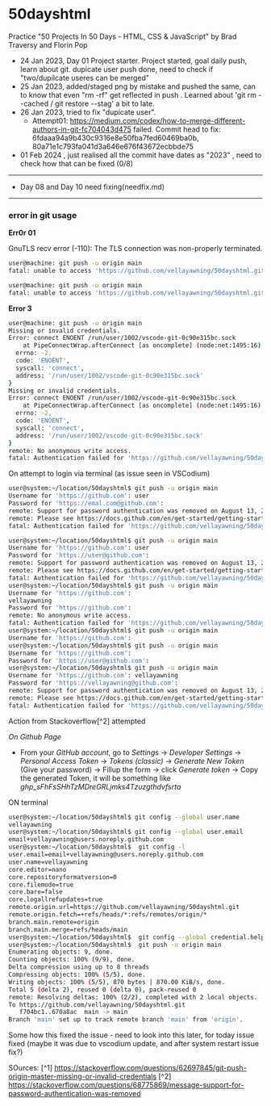# 50dayshtml

Practice "50 Projects In 50 Days - HTML, CSS &amp; JavaScript" by Brad Traversy and Florin Pop

- 24 Jan 2023, Day 01 Project starter. Project started, goal daily push, learn about git. dupicate user push done, need to check if "two/dupilcate useres can be merged"
- 25 Jan 2023, added/staged png by mistake and pushed the same, can to know that even "rm -rf" get reflected in push . Learned about 'git rm --cached / git restore --stag' a bit to late.
- 26 Jan 2023, tried to fix "dupicate user".
  - Attempt01: https://medium.com/codex/how-to-merge-different-authors-in-git-fc704043d475 failed.
    Commit head to fix: 6fdaaa94a9b430c9316e8e50fba7fed60469ba0b, 80a71e1c793fa041d3a646e676f43672ecbbde75
- 01 Feb 2024 , just realised all the commit have dates as "2023" , need to check how that can be fixed (0/8)

---

- Day 08 and Day 10 need fixing(needfix.md)

---

### error in git usage

**Err0r 01**

GnuTLS recv error (-110): The TLS connection was non-properly terminated.

```bash
user@machine: git push -u origin main
fatal: unable to access 'https://github.com/vellayawning/50dayshtml.git/': Could not resolve host: github.com
```

```bash
user@machine: git push -u origin main
fatal: unable to access 'https://github.com/vellayawning/50dayshtml.git/': GnuTLS recv error (-110): The TLS connection was non-properly terminated.
```

**Error 3**

```bash
user@machine: git push -u origin main
Missing or invalid credentials.
Error: connect ENOENT /run/user/1002/vscode-git-0c90e315bc.sock
    at PipeConnectWrap.afterConnect [as oncomplete] (node:net:1495:16) {
  errno: -2,
  code: 'ENOENT',
  syscall: 'connect',
  address: '/run/user/1002/vscode-git-0c90e315bc.sock'
}
Missing or invalid credentials.
Error: connect ENOENT /run/user/1002/vscode-git-0c90e315bc.sock
    at PipeConnectWrap.afterConnect [as oncomplete] (node:net:1495:16) {
  errno: -2,
  code: 'ENOENT',
  syscall: 'connect',
  address: '/run/user/1002/vscode-git-0c90e315bc.sock'
}
remote: No anonymous write access.
fatal: Authentication failed for 'https://github.com/vellayawning/50dayshtml.git/'
```

On attempt to login via terminal (as issue seen in VSCodium)

```bash
user@system:~/location/50dayshtml$ git push -u origin main
Username for 'https://github.com': user
Password for 'https://emal.com@github.com':
remote: Support for password authentication was removed on August 13, 2021.
remote: Please see https://docs.github.com/en/get-started/getting-started-with-git/about-remote-repositories#cloning-with-https-urls for information on currently recommended modes of authentication.
fatal: Authentication failed for 'https://github.com/vellayawning/50dayshtml.git/'

user@system:~/location/50dayshtml$ git push -u origin main
Username for 'https://github.com': user
Password for 'https://user@github.com':
remote: Support for password authentication was removed on August 13, 2021.
remote: Please see https://docs.github.com/en/get-started/getting-started-with-git/about-remote-repositories#cloning-with-https-urls for information on currently recommended modes of authentication.
fatal: Authentication failed for 'https://github.com/vellayawning/50dayshtml.git/'
user@system:~/location/50dayshtml$ git push -u origin main
Username for 'https://github.com':
vellayawning
Password for 'https://github.com':
remote: No anonymous write access.
fatal: Authentication failed for 'https://github.com/vellayawning/50dayshtml.git/'
user@system:~/location/50dayshtml$ git push -u origin main
Username for 'https://github.com':
user@system:~/location/50dayshtml$ git push -u origin main
Username for 'https://github.com':
Password for 'https://user@github.com':
user@system:~/location/50dayshtml$ git push -u origin main
Username for 'https://github.com': vellayawning
Password for 'https://vellayawning@github.com':
remote: Support for password authentication was removed on August 13, 2021.
remote: Please see https://docs.github.com/en/get-started/getting-started-with-git/about-remote-repositories#cloning-with-https-urls for information on currently recommended modes of authentication.
fatal: Authentication failed for 'https://github.com/vellayawning/50dayshtml.git/'

```

Action from Stackoverflow[^2] attempted

_On Github Page_

- From your _GitHub account_, go to _Settings_ -> _Developer Settings_ -> _Personal Access Token_ -> _Tokens (classic)_ -> _Generate New Token_ (Give your password) -> Fillup the form -> click _Generate token_ -> Copy the generated Token, it will be something like _ghp_sFhFsSHhTzMDreGRLjmks4Tzuzgthdvfsrta_

ON terminal

```bash
user@system:~/location/50dayshtml$ git config --global user.name
vellayawning
user@system:~/location/50dayshtml$ git config --global user.email
email+vellayawning@users.noreply.github.com
user@system:~/location/50dayshtml$  git config -l
user.email=email+vellayawning@users.noreply.github.com
user.name=vellayawning
core.editor=nano
core.repositoryformatversion=0
core.filemode=true
core.bare=false
core.logallrefupdates=true
remote.origin.url=https://github.com/vellayawning/50dayshtml.git
remote.origin.fetch=+refs/heads/*:refs/remotes/origin/*
branch.main.remote=origin
branch.main.merge=refs/heads/main
user@system:~/location/50dayshtml$  git config --global credential.helper cache
user@system:~/location/50dayshtml$  git push -u origin main
Enumerating objects: 9, done.
Counting objects: 100% (9/9), done.
Delta compression using up to 8 threads
Compressing objects: 100% (5/5), done.
Writing objects: 100% (5/5), 870 bytes | 870.00 KiB/s, done.
Total 5 (delta 2), reused 0 (delta 0), pack-reused 0
remote: Resolving deltas: 100% (2/2), completed with 2 local objects.
To https://github.com/vellayawning/50dayshtml.git
   f704bc1..670a8ac  main -> main
Branch 'main' set up to track remote branch 'main' from 'origin'.
```

Some how this fixed the issue - need to look into this later, for today issue fixed (maybe it was due to vscodium update, and after system restart issue fix?)

SOurces:
[^1] https://stackoverflow.com/questions/62697845/git-push-origin-master-missing-or-invalid-credentials
[^2] https://stackoverflow.com/questions/68775869/message-support-for-password-authentication-was-removed
